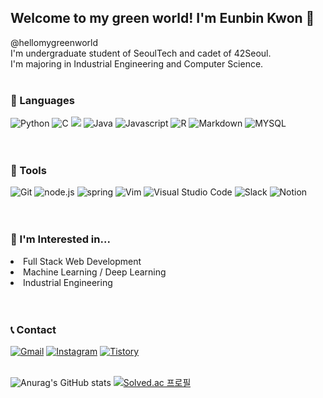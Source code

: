 <!-- ![naver_title](https://user-images.githubusercontent.com/71613548/214770923-3c29673f-d752-4325-88c3-6f0994d6275d.png) -->
<h2>Welcome to my green world! I'm Eunbin Kwon 🌱</h2>
@hellomygreenworld<br/>
I'm undergraduate student of SeoulTech and cadet of 42Seoul.<br/>
I'm majoring in Industrial Engineering and Computer Science.
<br/>
<br/>

<h3>🌱 Languages</h3>
<div>
<img alt="Python" src="https://img.shields.io/badge/Python-14354C?style=for-the-badge&logo=python&logoColor=white"/>
<img alt="C" src="https://img.shields.io/badge/C-00599C?style=for-the-badge&logo=c&logoColor=white"/>
<img alrt="C++" src="https://img.shields.io/badge/C%2B%2B-00599C?style=for-the-badge&logo=c%2B%2B&logoColor=white"/>
<img alt="Java" src="https://img.shields.io/badge/Java-ED8B00?style=for-the-badge&logo=java&logoColor=white"/>
<img alt="Javascript" src="https://img.shields.io/badge/JavaScript-F7DF1E?style=for-the-badge&logo=javascript&logoColor=black"/>
<img alt="R" src="https://img.shields.io/badge/R-276DC3?style=for-the-badge&logo=r&logoColor=white"/>
<img alt="Markdown" src="https://img.shields.io/badge/Markdown-000000?style=for-the-badge&logo=markdown&logoColor=white"/>
<img alt="MYSQL" src="https://img.shields.io/badge/MySQL-005C84?style=for-the-badge&logo=mysql&logoColor=white">
</div>
<br/>
<br/>

<h3>🌿 Tools </h3>
<div>
<img alt="Git", src="https://img.shields.io/badge/GIT-E44C30?style=for-the-badge&logo=git&logoColor=white" />
<img alt="node.js" src="https://img.shields.io/badge/Node.js-43853D?style=for-the-badge&logo=node.js&logoColor=white"/>
<img alt="spring" src="https://img.shields.io/badge/Spring-6DB33F?style=for-the-badge&logo=spring&logoColor=white"/>
<img alt="Vim", src="https://img.shields.io/badge/VIM-%2311AB00.svg?style=for-the-badge&logo=vim&logoColor=white"/>
<img alt="Visual Studio Code" src="https://img.shields.io/badge/Visual%20Studio%20Code-0078d7.svg?style=for-the-badge&logo=visual-studio-code&logoColor=white"/>
<img alt="Slack" src="https://img.shields.io/badge/Slack-4A154B?style=for-the-badge&logo=slack&logoColor=white"/> 
<img alt="Notion" src="https://img.shields.io/badge/Notion-%23000000.svg?style=for-the-badge&logo=notion&logoColor=white"/>
 </div>
<br/>
<br/>

<h3>🌳 I'm Interested in...</h3>
<li>Full Stack Web Development</li>
<li>Machine Learning / Deep Learning</li>
<li>Industrial Engineering</li>
<br/>
<br/>

<h3>📞 Contact</h3>
<a href="eun61n@gmail.com"><img alt="Gmail" src="https://img.shields.io/badge/Gmail-D14836?style=for-the-badge&logo=gmail&logoColor=white"/></a>
<a href="https://www.instagram.com/eun61n/" target="_blank"><img alt="Instagram" src="https://img.shields.io/badge/Instagram-E4405F?style=for-the-badge&logo=instagram&logoColor=white"/></a>
 <a href="https://eunbin00.tistory.com" target="_blank"> <img alt="Tistory" src="https://img.shields.io/badge/Tech%20Blog-555263?style=for-the-badge&logoColor=white&logo=Tistory"/></a>
<!--  <a href="https://blog.naver.com/hellomygreenworld" target="_blank"><img alt="Naver Blog" src="https://img.shields.io/badge/Daily%20Blog-FFFFFF?style=for-the-badge&logoColor=white&logo=Naver&logoColor=white"/></a> -->
 
 <br/>
 <br/>

![Anurag's GitHub stats](https://github-readme-stats.vercel.app/api?username=hellomygreenworld&show_icons=true&theme=vue)
 [![Solved.ac
프로필](http://mazassumnida.wtf/api/generate_badge?boj=eun61n)](https://solved.ac/eun61n)

 </div>

<!---
eun61n00/eun61n00 is a ✨ special ✨ repository because its `README.md` (this file) appears on your GitHub profile.
You can click the Preview link to take a look at your changes.
--->
